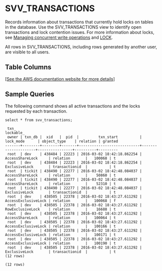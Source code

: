 # SVV\_TRANSACTIONS<a name="r_SVV_TRANSACTIONS"></a>

Records information about transactions that currently hold locks on tables in the database\. Use the SVV\_TRANSACTIONS view to identify open transactions and lock contention issues\. For more information about locks, see [Managing concurrent write operations](c_Concurrent_writes.md) and [LOCK](r_LOCK.md)\.

All rows in SVV\_TRANSACTIONS, including rows generated by another user, are visible to all users\.

## Table Columns<a name="SVV_TRANSACTIONS-table-columns"></a>

[\[See the AWS documentation website for more details\]](http://docs.aws.amazon.com/redshift/latest/dg/r_SVV_TRANSACTIONS.html)

## Sample Queries<a name="SVV_TRANSACTIONS-sample-queries"></a>

The following command shows all active transactions and the locks requested by each transaction\.

```
select * from svv_transactions;

 txn_                                                                                 lockable_     
 owner | txn_db |  xid   |  pid  |         txn_start          |      lock_mode      | object_type    | relation | granted
-------+--------+--------+-------+----------------------------+---------------------+----------------+----------+---------
 root  | dev    | 438484 | 22223 | 2016-03-02 18:42:18.862254 | AccessShareLock     | relation       |   100068 | t
 root  | dev    | 438484 | 22223 | 2016-03-02 18:42:18.862254 | ExclusiveLock       | transactionid  |          | t
 root  | tickit | 438490 | 22277 | 2016-03-02 18:42:48.084037 | AccessShareLock     | relation       |    50860 | t
 root  | tickit | 438490 | 22277 | 2016-03-02 18:42:48.084037 | AccessShareLock     | relation       |    52310 | t
 root  | tickit | 438490 | 22277 | 2016-03-02 18:42:48.084037 | ExclusiveLock       | transactionid  |          | t
 root  | dev    | 438505 | 22378 | 2016-03-02 18:43:27.611292 | AccessExclusiveLock | relation       |   100068 | f
 root  | dev    | 438505 | 22378 | 2016-03-02 18:43:27.611292 | RowExclusiveLock    | relation       |    16688 | t
 root  | dev    | 438505 | 22378 | 2016-03-02 18:43:27.611292 | AccessShareLock     | relation       |   100064 | t
 root  | dev    | 438505 | 22378 | 2016-03-02 18:43:27.611292 | AccessExclusiveLock | relation       |   100166 | t
 root  | dev    | 438505 | 22378 | 2016-03-02 18:43:27.611292 | AccessExclusiveLock | relation       |   100171 | t
 root  | dev    | 438505 | 22378 | 2016-03-02 18:43:27.611292 | AccessExclusiveLock | relation       |   100190 | t
 root  | dev    | 438505 | 22378 | 2016-03-02 18:43:27.611292 | ExclusiveLock       | transactionid  |          | t
(12 rows)

(12 rows)
```